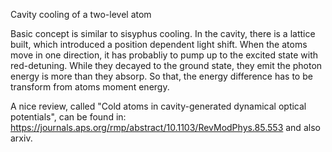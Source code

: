 Cavity cooling of a two-level atom

Basic concept is similar to sisyphus cooling. In the cavity, there is a lattice built, which introduced a position dependent light shift. When the atoms move in one direction, it has probabliy to pump up to the excited state with red-detuning. While they decayed to the ground state, they emit the photon energy is more than they absorp. So that, the energy difference has to be transform from atoms moment energy.

A nice review, called "Cold atoms in cavity-generated dynamical optical potentials", can be found in: https://journals.aps.org/rmp/abstract/10.1103/RevModPhys.85.553 and also arxiv.

